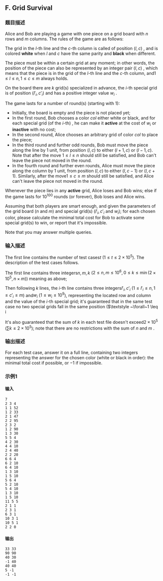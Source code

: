 ## F. Grid Survival

### 题目描述

Alice and Bob are playing a game with one piece on a grid board with $\textstyle n$ rows and $\textstyle m$ columns. The rules of the game
are as follows:

The grid in the $\textstyle l$-th line and
the $\textstyle c$-th column is called of
position $\textstyle (l,c)$ , and is colored
**white** when $\textstyle l$ and $\textstyle c$ have the same parity and
**black** when different.

The piece must be within a certain grid at any moment; in other words,
the position of the piece can also be represented by an integer pair $\textstyle (l,c)$ , which means that the
piece is in the grid of the $\textstyle l$-th
line and the $\textstyle c$-th column, and$\textstyle 1 \leq l \leq n,1 \leq c \leq m$ always holds.

On the board there are $\textstyle k$ grid(s)
specialized in advance, the $\textstyle i$-th
special grid is of position $\textstyle (l'_i,c'_i)$ and has a positive
integer value $\textstyle w_i$ .

The game lasts for a number of round(s) (starting with $\textstyle 1$):
- Initially, the board is empty and the piece is not placed yet;
- In the first round, Bob chooses a color $\textstyle col$ either white or black,
    and for each special grid (of the $\textstyle i$-th) , he can make it
    **active** at the cost of $\textstyle w_i$ or **inactive** with no
    cost;
- In the second round, Alice chooses an arbitrary grid of color $\textstyle col$ to place the piece;
- In the third round and further odd rounds, Bob must move the piece
    along the line by 1 unit, from position $\textstyle (l,c)$ to either $\textstyle (l+1,c)$ or $\textstyle (l-1,c)$. Note that after the
    move $\textstyle 1 \leq l \leq n$ should
    still be satisfied, and Bob can\'t leave the piece not moved in the
    round.
- In the fourth round and further even rounds, Alice must move the
    piece along the column by 1 unit, from position $\textstyle (l,c)$ to either $\textstyle (l,c-1)$ or $\textstyle (l,c+1)$. Similarly, after
    the move$\textstyle 1 \leq c \leq m$     should still be satisfied, and Alice can\'t leave the piece not
    moved in the round.

Whenever the piece lies in any **active** grid, Alice loses and Bob
wins; else if the game lasts for $\textstyle 10^{100}$ rounds (or forever),
Bob loses and Alice wins.

Assuming that both players are smart enough, and given the parameters of
the grid board ($\textstyle n$ and $\textstyle m$) and special grid(s)
($\textstyle l'_i,c'_i$ and $\textstyle w_i$); for each chosen color,
please calculate the minimal total cost for Bob to activate some special
grid(s) to win, or report that it\'s impossible.

Note that you may answer multiple queries.

### 输入描述

The first line contains the number of test cases$\textstyle t$ ($\textstyle 1 \leq t \leq 2 \times 10^5$).
The description of the test cases follows.

The first line contains three integers$\textstyle n,m,k$ ($\textstyle 2 \leq n,m \leq 10^6 , 0 \leq k \leq \min(2 \times 10^5,n \times m)$)
meaning as above;

Then following $\textstyle k$ lines, the $\textstyle i$-th line contains three
integers$\textstyle l'_i,c'_i$ ($\textstyle 1 \leq l'_i \leq n,1 \leq c'_i \leq m$)
and$\textstyle w_i$ ($\textstyle 1 \leq w_i \leq 10^9$),
representing the located row and column and the value of the $\textstyle i$-th special grid; it's
guaranteed that in the same test case no two special grids fall in the
same position
($\textstyle ~\forall~1 \leq i 

It's also guaranteed that the sum of $\textstyle k$ in each test file doesn't
exceed$\textstyle 2 \times 10^5$ ($\textstyle \sum k \leq 2 \times 10^5$);
note that there are no restrictions with the sum of $\textstyle n$ and $\textstyle m$ .

### 输出描述

For each test case, answer it on a full line, containing two integers
representing the answer for the chosen color (white or black in order):
the minimal total cost if possible, or $\textstyle -1$ if impossible.

### 示例1

#### 输入

```plain
7
2 3 4
1 1 52
1 2 33
2 1 47
2 2 95
2 3 2
1 2 90
1 3 30
5 5 4
4 2 30
4 4 10
2 4 40
2 2 20
6 6 4
6 2 10
6 4 10
1 3 10
1 5 10
5 6 4
5 2 10
5 4 10
1 3 10
1 5 10
11 5 5
2 1 1
2 3 1
6 3 1
10 3 1
10 5 1
2 2 0
```

#### 输出

```plain
33 33
90 90
40 30
-1 40
40 40
5 -1
-1 -1
```

